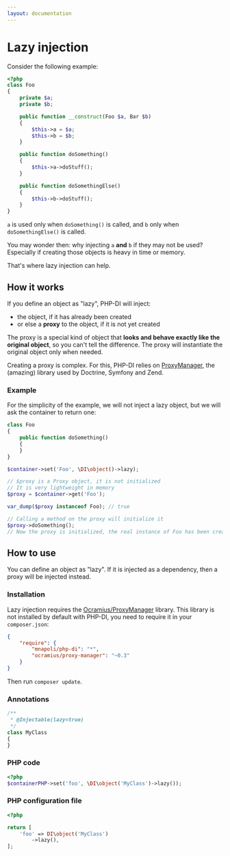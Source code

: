 ```yaml
---
layout: documentation
---
```


# Lazy injection

Consider the following example:

```php
<?php
class Foo
{
    private $a;
    private $b;

    public function __construct(Foo $a, Bar $b)
    {
        $this->a = $a;
        $this->b = $b;
    }

    public function doSomething()
    {
        $this->a->doStuff();
    }

    public function doSomethingElse()
    {
        $this->b->doStuff();
    }
}
```

`a` is used only when `doSomething()` is called, and `b` only when `doSomethingElse()` is called.

You may wonder then: why injecting `a` **and** `b` if they may not be used? Especially if creating those objects is heavy in time or memory.

That's where lazy injection can help.

## How it works

If you define an object as "lazy", PHP-DI will inject:

- the object, if it has already been created
- or else a **proxy** to the object, if it is not yet created

The proxy is a special kind of object that **looks and behave exactly like the original object**, so you can't tell the difference. The proxy will instantiate the original object only when needed.

Creating a proxy is complex. For this, PHP-DI relies on [ProxyManager](https://github.com/Ocramius/ProxyManager), the (amazing) library used by Doctrine, Symfony and Zend.

### Example

For the simplicity of the example, we will not inject a lazy object, but we will ask the container to return one:

```php
class Foo
{
    public function doSomething()
    {
    }
}

$container->set('Foo', \DI\object()->lazy);

// $proxy is a Proxy object, it is not initialized
// It is very lightweight in memory
$proxy = $container->get('Foo');

var_dump($proxy instanceof Foo); // true

// Calling a method on the proxy will initialize it
$proxy->doSomething();
// Now the proxy is initialized, the real instance of Foo has been created and called
```

## How to use

You can define an object as "lazy". If it is injected as a dependency, then a proxy will be injected instead.

### Installation

Lazy injection requires the [Ocramius/ProxyManager](https://github.com/Ocramius/ProxyManager) library. This library is not installed by default with PHP-DI, you need to require it in your `composer.json`:

```json
{
    "require": {
        "mnapoli/php-di": "*",
        "ocramius/proxy-manager": "~0.3"
    }
}
```

Then run `composer update`.

### Annotations

```php
/**
 * @Injectable(lazy=true)
 */
class MyClass
{
}
```

### PHP code

```php
<?php
$containerPHP->set('foo', \DI\object('MyClass')->lazy());
```

### PHP configuration file

```php
<?php

return [
    'foo' => DI\object('MyClass')
        ->lazy(),
];
```
